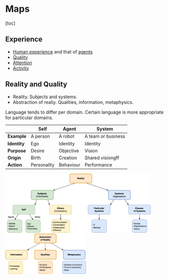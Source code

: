# Maps

[toc]

## Experience

- [Human experience](../subjects/experience.md) and that of [agents](../subjects/experience.md)
- [Quality](../metaphysics/quality.md)
- [Attention](../subjects/attention.md)
- [Activity](../subjects/activity.md)

## Reality and Quality

- Reality. Subjects and systems.
- Abstraction of realiy. Qualities, information, metaphysics.

Language tends to differ per domain. Certain language is more appropriate for particular domains.

|              | Self        | Agent     | System             |
| ------------ | ----------- | --------- | ------------------ |
| **Example**  | A person    | A robot   | A team or business |
| **Identity** | Ego         | Identity  | Identity           |
| **Purpose**  | Desire      | Objective | Vision             |
| **Origin**   | Birth       | Creation  | Shared visiongff   |
| **Action**   | Personality | Behaviour | Performance        |

<img src="../img/tree-reality-subjects-systems.png" alt="reality-subjects-systems" style="width:90%;" />

<img src="../img/tree-reality-abstraction-qualiy-meta.png" alt="reality-abstraction-qualiy-meta" style="width:50%;" />
